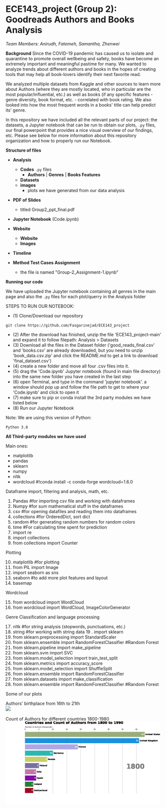 # ECE143_project (Group 2): Goodreads Authors and Books Analysis
*Team Members: Anirudh, Fatemeh, Samantha, Zhenwei*

**Background**
Since the COVID-19 pandemic has caused us to isolate and quarantine to promote 
overall wellbeing and safety, books have become an extremely important and 
meaningful pastime for many. We wanted to analyze trends about different
authors and books in the hopes of creating tools that may help all book-lovers
identify their next favorite read.

We analyzed multiple datasets from Kaggle and other sources to learn more about
Authors (where they are mostly located, who in particular are the most popular/influential,
etc.) as well as books (if any specific features - genre diversity, book format,
etc. - correlated with book rating. We also looked into how the most frequent
words in a books' title can help predict its' genre.

In this repository we have included all the relevant parts of our project: 
the datasets, a Jupyter notebook that can be run to obtain our plots, `.py` files,
our final powerpoint that provides a nice visual overview of our findings, etc.
Please see below for more information about this repository organization and
how to properly run our Notebook.


**Structure of files**


- **Analysis**
    - **Codes** `.py` files
        - **Authors** | **Genres** | **Books Features**
    - **Datasets**
    - **images**
         - plots we have generated from our data analysis
    
- **PDF of Slides**
    -  titled Group2_ppt_final.pdf
- **Jupyter Notebook** (Code.ipynb)
- **Website**
    - **Website**
    - **Images**
- **Timeline**
- **Method Test Cases Assignment**
    -  the file is named "Group-2_Assignment-1.ipynb"


**Running our code**

We have uploaded the Jupyter notebook containing all genres in the main page and also the `.py` files for each plot/querry in the Analysis folder 

STEPS TO RUN OUR NOTEBOOK:
- (1) Clone/Download our repository 
```
git clone https://github.com/Fasgarinejad/ECE143_project
```
- (2) After the download has finished, unzip the file 'ECE143_project-main' and expand it to follow filepath: Analysis > Datasets
- (3) Download all the files in the Dataset folder ('good_reads_final.csv' and 'books.csv' are already downloaded, but you need to unzip 'book_data.csv.zip' and click the README.md to get a link to download 'final_dataset.csv')
- (4) create a new folder and move all four .csv files into it.
- (5) drag the 'Code.ipynb' Jupyter notebook (found in main file directory) into the same new folder you have created in the last step
- (6) open Terminal, and type in the command 'jupyter notebook'. a window should pop up and follow the file path to get to where your 'Code.ipynb' and click to open it
- (7) make sure to pip or conda install the 3rd party modules we have listed below 
- (8) Run our Jupyter Notebook

Note: We are using this version of Python:
```
Python 3.8 
```

**All Third-party modules we have used**

Main ones:

- matplotlib
- pandas
- sklearn
- numpy
- nltk
- wordcloud #!conda install -c conda-forge wordcloud=1.6.0 

Dataframe import, filtering and analysis, math, etc.
1. Pandas #for importing csv file and working with dataframes
2. Numpy #for sum mathematical stuff in the dataframes
3. csv #for opening datafiles and reading them into dataframes
4. collections #for OrderedDict, sort dict
5. random #for generating random numbers for random colors 
6. time #For calculating time spent for prediction
7. import re
8. import collections
9. from collections import Counter

Plotting 

10. matplotlib #for plotting
11. from PIL import Image
12. import seaborn as sns 
13. seaborn #to add more plot features and layout
14. basemap

Wordcloud

15. from wordcloud import WordCloud
16. from wordcloud import WordCloud, ImageColorGenerator


Genre Classification and language processing

17. nltk  #for string analysis (stopwords, punctuations, etc.)
18. string #for working with string data
19 . import sklearn
20. from sklearn.preprocessing import StandardScaler
21. from sklearn.ensemble import RandomForestClassifier #Random Forest
22. from sklearn.pipeline import make_pipeline
23. from sklearn.svm import SVC
24. from sklearn.model_selection import train_test_split
25. from sklearn.metrics import accuracy_score
26. from sklearn.model_selection import ShuffleSplit
27. from sklearn.ensemble import RandomForestClassifier
28. from sklearn.datasets import make_classification
29. from sklearn.ensemble import RandomForestClassifier #Random Forest

Some of our plots

Authors' birthplace from 16th to 21th <br><img src="https://github.com/Fasgarinejad/ECE143_project/blob/main/Analysis/images/authors_nationality_over_years.gif" width="500">


Count of Authors for different countries 1800-1980<br><img src="https://github.com/Fasgarinejad/ECE143_project/blob/main/Analysis/images/countries_gif.gif" width="500">
